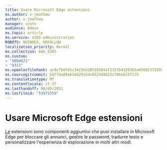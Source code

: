 ```yaml
---
title: Usare Microsoft Edge estensioni
ms.author: v-jmathew
author: v-jmathew
manager: scotv
audience: Admin
ms.topic: article
ms.service: o365-administration
ROBOTS: NOINDEX, NOFOLLOW
localization_priority: Normal
ms.collection: Adm_O365
ms.custom:
- "9004621"
- "8313"
ms.openlocfilehash: ac0c7b9f05c34c95d20539104af1317b43203b5a05882372d93c98b80632ced3
ms.sourcegitcommit: b5f7da89a650d2915dc652449623c78be6247175
ms.translationtype: MT
ms.contentlocale: it-IT
ms.lasthandoff: 08/05/2021
ms.locfileid: "53971559"
---
```

# <a name="use-microsoft-edge-extensions"></a>Usare Microsoft Edge estensioni

[Le](https://go.microsoft.com/fwlink/?linkid=2135619) estensioni sono componenti aggiuntivi che puoi installare in Microsoft Edge per bloccare gli annunci, gestire le password, tradurre testo e personalizzare l'esperienza di esplorazione in molti altri modi.
